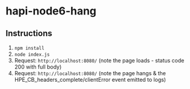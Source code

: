 # hapi-node6-hang

## Instructions
1. `npm install`
2. `node index.js`
3. Request: `http://localhost:8080/` (note the page loads - status code 200 with full body)
4. Request: `http://localhost:8080/` (note the page hangs & the HPE_CB_headers_complete/clientError event emitted to logs)
